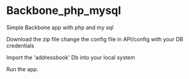 Backbone_php_mysql
============================

Simple Backbone app with php and my sql

Download the zip file change the config file in API/config with your DB credentials

Import the 'addressbook' Db into your local system

Run the app.


